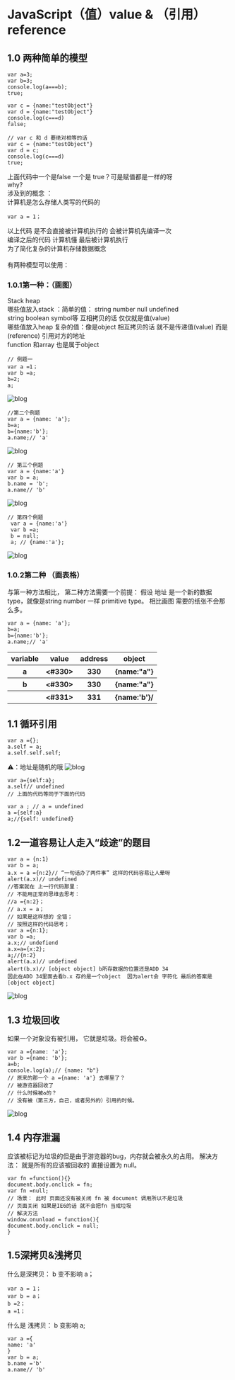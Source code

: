 # JavaScript（值）value & （引用）reference 

## 1.0  两种简单的模型  
```
var a=3;
var b=3;
console.log(a===b);
true;

var c = {name:"testObject"}
var d = {name:"testObject"}
console.log(c===d)
false;

// var c 和 d 要绝对相等的话 
var c = {name:"testObject"}
var d = c;
console.log(c===d)
true;
```

上面代码中一个是false  一个是 true？可是赋值都是一样的呀<br>
why?<br>
涉及到的概念 ：<br>
计算机是怎么存储人类写的代码的 <br>

```
var a = 1；
```

以上代码 是不会直接被计算机执行的 会被计算机先编译一次 <br>
编译之后的代码  计算机懂 最后被计算机执行 <br>
为了简化复杂的计算机存储数据概念 <br>  
有两种模型可以使用：<br>


### 1.0.1第一种：（画图）
Stack  heap<br>
哪些值放入stack ：简单的值： string number null  undefined <br>
string  boolean symbol等 互相拷贝的话  仅仅就是值(value)  <br>
哪些值放入heap  复杂的值：像是object 相互拷贝的话 就不是传递值(value) 而是(reference) 引用对方的地址  <br> 
function 和array  也是属于object <br>

```
// 例题一 
var a =1；
var b =a;
b=2;
a;  
```

![blog](value&ref1.jpg)

```
//第二个例题
var a = {name: 'a'};
b=a;
b={name:'b'};
a.name;// 'a'
```


![blog](value&ref2.jpg)

```
// 第三个例题
var a = {name:'a'}
var b = a;
b.name = 'b';
a.name// 'b'
```


![blog](value&ref3.jpg)


```
// 第四个例题
 var a = {name:'a'}
 var b =a;
 b = null;
 a; // {name:'a'};
```


![blog](value&ref4.jpg)


### 1.0.2第二种   （画表格）

与第一种方法相比， 第二种方法需要一个前提： 假设  地址 是一个新的数据type，就像是string number 一样 primitive type。 
相比画图 需要的纸张不会那么多。

```
var a = {name: 'a'};
b=a;
b={name:'b'};
a.name;// 'a'
```
<table>
        <tr>
            <th>variable</th>
            <th>value</th>
            <th>address</th>
            <th>object</th>
        </tr>
        <tr>
            <th>a</th>
            <th><#330></th>
            <th>330</th>
            <th>{name:"a"}</th>
        </tr>
        <tr>
            <th>b</th>
            <th><#330></th>
            <th>330</th>
            <th>{name:"a"}</th>
        </tr>
        <tr>
            <th></th>
            <th><#331></th>
            <th>331</th>
            <th>{name:'b'}/</th>
        </tr>
    </table>


## 1.1 循环引用 
```
var a ={}; 
a.self = a;
a.self.self.self;
```

⚠️：地址是随机的哦 
![blog](value&ref5.jpg)


```
var a={self:a};
a.self// undefined
// 上面的代码等同于下面的代码 

var a ; // a = undefined 
a ={self:a}
a;//{self: undefined} 

```


## 1.2一道容易让人走入“歧途”的题目

```
var a = {n:1}
var b = a;
a.x = a ={n:2}// “一句话办了两件事” 这样的代码容易让人晕呀 
alert(a.x)// undefined 
//答案就在 上一行代码那里：
// 不能用正常的思维去思考：
//a ={n:2}；
// a.x = a；
// 如果是这样想的 全错；
// 按照这样的代码思考；
var a ={n:1};
var b =a;
a.x;// undefiend 
a.x=a={x:2};
a;//{n:2}
alert(a.x)// undefined 
alert(b.x)// [object object] b所存数据的位置还是ADD 34
因此在ADD 34里面去看b.x 存的是一个object  因为alert会 字符化 最后的答案是[object object]

```


![blog](value&ref6.jpg)


## 1.3 垃圾回收 
如果一个对象没有被引用， 它就是垃圾。将会被♻️。
```
var a ={name: 'a'};
var b ={name: 'b'};
a=b;
console.log(a);// {name: "b"}
// 原来的那一个 a ={name: 'a'} 去哪里了？
// 被游览器回收了
// 什么时候被♻️的？
// 没有被（第三方，自己，或者另外的）引用的时候。
```


![blog](value&ref7.jpg)


## 1.4  内存泄漏
应该被标记为垃圾的但是由于游览器的bug，内存就会被永久的占用。 解决方法： 就是所有的应该被回收的 直接设置为 null。

```
var fn =function(){}
document.body.onclick = fn;
var fn =null;
// 场景： 此时 页面还没有被关闭 fn 被 document 调用所以不是垃圾
// 页面关闭 如果是IE6的话 就不会把fn 当成垃圾
// 解决方法
window.onunload = function(){
document.body.onclick = null;
}
```


## 1.5深拷贝&浅拷贝
什么是深拷贝：
  b 变不影响 a；
```
var a = 1；
var b = a；
b =2；
a =1；
```

什么是 浅拷贝：
  b 变影响 a;
```
var a ={
name: 'a'
}
var b = a;
b.name ='b'
a.name// 'b'

```
